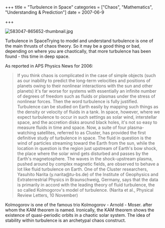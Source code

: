 +++
title = "Turbulence in Space"
categories = ["Chaos", "Mathematics", "Understanding & Prediction"]
date = 2007-06-9


+++


<img src="https://www.fractalog.com/jpg/583047-865652-thumbnail.jpg" alt="583047-865652-thumbnail.jpg" />

Turbulence in SpaceTrying to model and understand turbulence is one of the main thrusts of chaos theory. So it may be a good thing or bad, depending on where you are chaotically, that more turbulence has been found - this time in deep space.
   
As reported in APS Physics News for 2006:
    
<blockquote>
If you think chaos is complicated in the case of simple objects (such as our inability to predict the long-term velocities and positions of planets owing to their nonlinear interactions with the sun and other planets) it's far worse for systems with essentially an infinite number of degrees of freedom such as fluids or plasmas under the stress of nonlinear forces. Then the word turbulence is fully justified.  Turbulence can be studied on Earth easily by mapping such things as the density or velocity of fluids in a tank.  In space, however, where we expect turbulence to occur in such settings as solar wind, interstellar space, and the accretion disks around black holes, it's not so easy to measure fluids in time and space.  Now, a suite of four plasma-watching satellites, referred to as Cluster, has provided the first definitive study of turbulence in space.  The fluid in question is the wind of particles streaming toward the Earth from the sun, while the location in question is the region just upstream of Earth's bow shock, the place where the solar wind gets disturbed and passes by the Earth's magnetosphere.  The waves in the shock-upstream plasma, pushed around by complex magnetic fields, are observed to behave a lot like fluid turbulence on Earth. One of the Cluster researchers, Yasuhito Narita (y.narita@tu-bs.de) of the Institute of Geophysics and Extraterrestrial Physics in Braunschweig, Germany, says that the data is primarily in accord with the leading theory of fluid turbulence, the so called Kolmogorov's model of turbulence. (Narita et al., Physical Review Letters, 10 November)   
</blockquote>

Kolmogorov is one of the famous trio Kolmogorov - Arnold - Moser. after whom the KAM theorem is named. Ironically, the KAM theorem shows the existence of quasi-periodic orbits in a chaotic solar system. The idea of stability within turbulence is an archetypal chaos construct.
